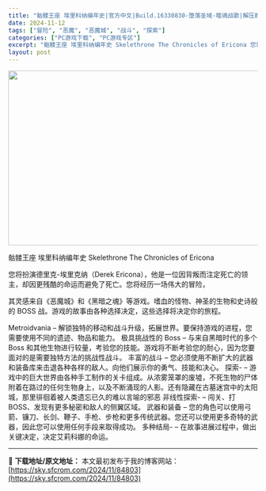 ```yaml
---
title: "骷髅王座 埃里科纳编年史|官方中文|Build.16330830-堕落圣域-噬魂战歌|解压即撸|"
date: 2024-11-12
tags: ["冒险", "恶魔", "恶魔城", "战斗", "探索"]
categories: ["PC游戏下载", "PC游戏专区"]
excerpt: "骷髅王座 埃里科纳编年史 Skelethrone The Chronicles of Ericona 您将扮演德里克-埃里克纳（Derek Ericona），他是一位因背叛而注定死亡的领主，却因更残酷的命运而避免了死亡。您将经历一场伟大的冒险， 其灵感来自《恶魔城》和《黑暗之魂》等游戏。嗜血的怪物、&hellip;"
layout: post
---
```


<img class="aligncenter size-full wp-image-84781" src="https://sky.sfcrom.com/wp-content/uploads/2024/11/2024111212254223.webp" alt="" width="616" height="353" />

骷髅王座 埃里科纳编年史 Skelethrone The Chronicles of Ericona

您将扮演德里克-埃里克纳（Derek Ericona），他是一位因背叛而注定死亡的领主，却因更残酷的命运而避免了死亡。您将经历一场伟大的冒险，

其灵感来自《恶魔城》和《黑暗之魂》等游戏。嗜血的怪物、神圣的生物和史诗般的 BOSS 战。游戏的故事由各种选择决定，这些选择将决定你的旅程。

Metroidvania – 解锁独特的移动和战斗升级，拓展世界。要保持游戏的进程，您需要使用不同的遗迹、物品和能力。
极具挑战性的 Boss – 与来自黑暗时代的多个 Boss 和其他生物进行较量，考验您的技能。游戏将不断考验您的耐心，因为您要面对的是需要独特方法的挑战性战斗。
丰富的战斗 – 您必须使用不断扩大的武器和装备库来击退各种各样的敌人。向他们展示你的勇气、技能和决心。
探索- – 游戏中的巨大世界由各种手工制作的关卡组成。从浓雾笼罩的废墟，不死生物的尸体附着在路过的任何生物身上，以及不断涌现的人影。还有隐藏在古墓迷宫中的太阳城，那里徘徊着被人类遗忘已久的难以言喻的邪恶
非线性探索- – 闯关、打BOSS、发现有更多秘密和敌人的侧翼区域。
武器和装备 – 您的角色可以使用弓箭、镰刀、长剑、鞭子、手枪、步枪和更多传统武器。您还可以使用更多奇特的武器，因此您可以使用任何手段来取得成功。
多种结局- – 在故事进展过程中，做出关键决定，决定艾莉科娜的命运。

---
📖 **下载地址/原文地址：** 本文最初发布于我的博客网站：[https://sky.sfcrom.com/2024/11/84803](https://sky.sfcrom.com/2024/11/84803)
